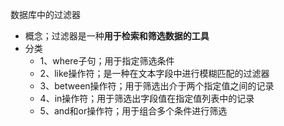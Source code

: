 数据库中的过滤器
- 概念；过滤器是一种**用于检索和筛选数据的工具**
- 分类
    - 1、where子句；用于指定筛选条件
    - 2、like操作符；是一种在文本字段中进行模糊匹配的过滤器
    - 3、between操作符；用于筛选出介于两个指定值之间的记录
    - 4、in操作符；用于筛选出字段值在指定值列表中的记录
    - 5、and和or操作符；用于组合多个条件进行筛选